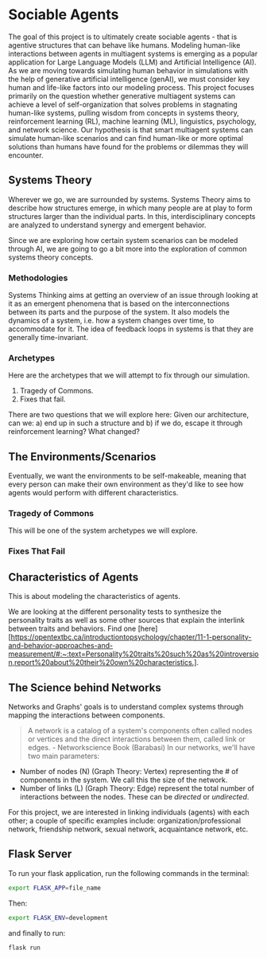 # Sociable Agents
The goal of this project is to ultimately create sociable agents - that is agentive structures that can behave like humans. 
Modeling human-like interactions between agents in multiagent systems is emerging as a popular application for Large Language Models (LLM) and Artificial Intelligence (AI). As we are moving towards simulating human behavior in simulations with the help of generative artificial intelligence (genAI), we must consider key human and life-like factors into our modeling process. This project focuses primarily on the question whether generative multiagent systems can achieve a level of self-organization that solves problems in stagnating human-like systems, pulling wisdom from concepts in systems theory, reinforcement learning (RL), machine learning (ML), linguistics, psychology, and network science. Our hypothesis is that smart multiagent systems can simulate human-like scenarios and can find human-like or more optimal solutions than humans have found for the problems or dilemmas they will encounter.

## Systems Theory
Wherever we go, we are surrounded by systems. Systems Theory aims to describe how structures emerge, in which many people are at play to form structures larger than the individual parts. In this, interdisciplinary concepts are analyzed to understand synergy and emergent behavior.

Since we are exploring how certain system scenarios can be modeled through AI, we are going to go a bit more into the exploration of common systems theory concepts. 

### Methodologies
Systems Thinking aims at getting an overview of an issue through looking at it as an emergent phenomena that is based on the interconnections between its parts and the purpose of the system. It also models the dynamics of a system, i.e. how a system changes over time, to accommodate for it. The idea of feedback loops in systems is that they are generally time-invariant.

### Archetypes 
Here are the archetypes that we will attempt to fix through our simulation. 
1. Tragedy of Commons.
2. Fixes that fail.

There are two questions that we will explore here: Given our architecture, can we: a) end up in such a structure and b) if we do, escape it through reinforcement learning? What changed?

## The Environments/Scenarios
Eventually, we want the environments to be self-makeable, meaning that every person can make their own environment as they'd like to see how agents would perform with different characteristics.

### Tragedy of Commons
This will be one of the system archetypes we will explore.


### Fixes That Fail

## Characteristics of Agents
This is about modeling the characteristics of agents. 

We are looking at the different personality tests to synthesize the personality traits as well as some other sources that explain the interlink between traits and behaviors. 
Find one [here][https://opentextbc.ca/introductiontopsychology/chapter/11-1-personality-and-behavior-approaches-and-measurement/#:~:text=Personality%20traits%20such%20as%20introversion,report%20about%20their%20own%20characteristics.].

## The Science behind Networks
Networks and Graphs' goals is to understand complex systems through mapping the interactions between components.
> A network is a catalog of a system's components often called nodes or vertices and the direct interactions between them, called link or edges. - Networkscience Book (Barabasi)
In our networks, we'll have two main parameters: 
- Number of nodes (N) (Graph Theory: Vertex) representing the # of components in the system. We call this the size of the network.
- Number of links (L) (Graph Theory: Edge) represent the total number of interactions between the nodes. These can be *directed* or *undirected*. 

For this project, we are interested in linking individuals (agents) with each other; a couple of specific examples include: organization/professional network, friendship network, sexual network, acquaintance network, etc.


## Flask Server

To run your flask application, run the following commands in the terminal: 
```bash
export FLASK_APP=file_name
```
Then: 
```bash
export FLASK_ENV=development
```
and finally to run: 
```bash
flask run 
```